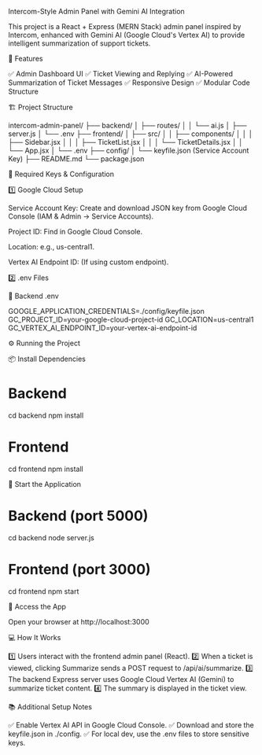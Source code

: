 Intercom-Style Admin Panel with Gemini AI Integration

This project is a React + Express (MERN Stack) admin panel inspired by Intercom, enhanced with Gemini AI (Google Cloud's Vertex AI) to provide intelligent summarization of support tickets.

🌟 Features

✅ Admin Dashboard UI
✅ Ticket Viewing and Replying
✅ AI-Powered Summarization of Ticket Messages
✅ Responsive Design
✅ Modular Code Structure

🏗️ Project Structure

intercom-admin-panel/
├── backend/
│   ├── routes/
│   │   └── ai.js
│   ├── server.js
│   └── .env
├── frontend/
│   ├── src/
│   │   ├── components/
│   │   │   ├── Sidebar.jsx
│   │   │   ├── TicketList.jsx
│   │   │   └── TicketDetails.jsx
│   │   └── App.jsx
│   └── .env
├── config/
│   └── keyfile.json (Service Account Key)
├── README.md
└── package.json

🔑 Required Keys & Configuration

1️⃣ Google Cloud Setup

Service Account Key: Create and download JSON key from Google Cloud Console (IAM & Admin → Service Accounts).

Project ID: Find in Google Cloud Console.

Location: e.g., us-central1.

Vertex AI Endpoint ID: (If using custom endpoint).

2️⃣ .env Files

🔐 Backend .env

GOOGLE_APPLICATION_CREDENTIALS=./config/keyfile.json
GC_PROJECT_ID=your-google-cloud-project-id
GC_LOCATION=us-central1
GC_VERTEX_AI_ENDPOINT_ID=your-vertex-ai-endpoint-id

⚙️ Running the Project

📦 Install Dependencies

# Backend
cd backend
npm install

# Frontend
cd frontend
npm install

🚀 Start the Application

# Backend (port 5000)
cd backend
node server.js

# Frontend (port 3000)
cd frontend
npm start

🔗 Access the App

Open your browser at http://localhost:3000

💻 How It Works

1️⃣ Users interact with the frontend admin panel (React).
2️⃣ When a ticket is viewed, clicking Summarize sends a POST request to /api/ai/summarize.
3️⃣ The backend Express server uses Google Cloud Vertex AI (Gemini) to summarize ticket content.
4️⃣ The summary is displayed in the ticket view.

📚 Additional Setup Notes

✅ Enable Vertex AI API in Google Cloud Console.
✅ Download and store the keyfile.json in ./config.
✅ For local dev, use the .env files to store sensitive keys.
